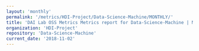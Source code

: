 ```yaml
---
layout: 'monthly'
permalink: '/metrics/HDI-Project/Data-Science-Machine/MONTHLY/'
title: 'DAI Lab OSS Metrics Metrics report for Data-Science-Machine | MONTHLY-REPORT-2018-11-02'
organization: 'HDI-Project'
repository: 'Data-Science-Machine'
current_date: '2018-11-02'
---
```

